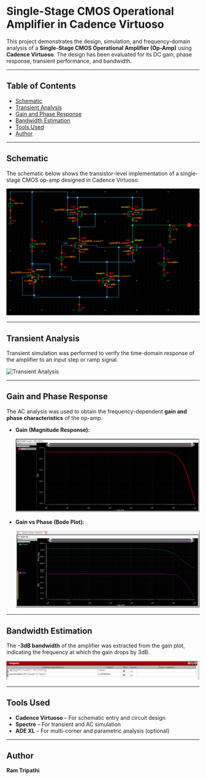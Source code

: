 
# Single-Stage CMOS Operational Amplifier in Cadence Virtuoso

This project demonstrates the design, simulation, and frequency-domain analysis of a **Single-Stage CMOS Operational Amplifier (Op-Amp)** using **Cadence Virtuoso**. The design has been evaluated for its DC gain, phase response, transient performance, and bandwidth.

---

## Table of Contents  
- [Schematic](#schematic)  
- [Transient Analysis](#transient-analysis)  
- [Gain and Phase Response](#gain-and-phase-response)  
- [Bandwidth Estimation](#bandwidth-estimation)  
- [Tools Used](#tools-used)  
- [Author](#author)

---

## Schematic  
The schematic below shows the transistor-level implementation of a single-stage CMOS op-amp designed in Cadence Virtuoso.

![Schematic](./Single_Stage_OPAMP%20Schematic.png)

---

## Transient Analysis  
Transient simulation was performed to verify the time-domain response of the amplifier to an input step or ramp signal.

![Transient Analysis](./Single_Stage_oamp%20transient%20analysis.png)

---

## Gain and Phase Response  
The AC analysis was used to obtain the frequency-dependent **gain and phase characteristics** of the op-amp.

- **Gain (Magnitude Response):**

  ![Gain](./OP_amp_gain.png)

- **Gain vs Phase (Bode Plot):**

  ![Gain vs Phase](./OP_amp%20gain%20vs%20Phase.png)

---

## Bandwidth Estimation  
The **-3dB bandwidth** of the amplifier was extracted from the gain plot, indicating the frequency at which the gain drops by 3dB.

![Bandwidth](./bandwidth.png)

---

## Tools Used  
- **Cadence Virtuoso** – For schematic entry and circuit design  
- **Spectre** – For transient and AC simulation  
- **ADE XL** – For multi-corner and parametric analysis (optional)  

---

## Author  
**Ram Tripathi**
